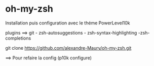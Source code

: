 # oh-my-zsh
Installation puis configuration avec le théme PowerLevel10k

plugins ==> git - zsh-autosuggestions - zsh-syntax-highlighting -zsh-completions

git clone https://github.com/alexandre-Maury/oh-my-zsh.git 

==> Pour refaire la config (p10k configure)


